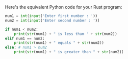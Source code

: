 Here's the equivalent Python code for your Rust program:

```python
num1 = int(input('Enter first number : '))
num2 = int(input('Enter second number : '))

if num1 < num2: 
    print(str(num1) + " is less than " + str(num2))  
elif num1 == num2: 
    print(str(num1) + " equals " + str(num2))   
else: # num1 > num2
    print(str(num1) + " is greater than " + str(num2))
```
